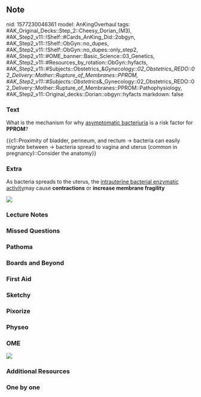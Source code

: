 ## Note
nid: 1577230046361
model: AnKingOverhaul
tags: #AK_Original_Decks::Step_2::Cheesy_Dorian_(M3), #AK_Step2_v11::!Shelf::#Cards_AnKing_Did::2obgyn, #AK_Step2_v11::!Shelf::ObGyn::no_dupes, #AK_Step2_v11::!Shelf::ObGyn::no_dupes::only_step2, #AK_Step2_v11::#OME_banner::Basic_Science::03_Genetics, #AK_Step2_v11::#Resources_by_rotation::ObGyn::hyfacts, #AK_Step2_v11::#Subjects::Obstetrics_&_Gynecology::02_Obstetrics_REDO::02_Delivery::Mother::Rupture_of_Membranes::PPROM, #AK_Step2_v11::#Subjects::Obstetrics_&_Gynecology::02_Obstetrics_REDO::02_Delivery::Mother::Rupture_of_Membranes::PPROM::Pathophysiology, #AK_Step2_v11::Original_decks::Dorian::obgyn::hyfacts
markdown: false

### Text
What is the mechanism for why <u>asymptomatic bacteriuria</u> is a
risk factor for <b>PPROM</b>?
<div>
  {{c1::Proximity of bladder, perineum, and rectum → bacteria can
  easily migrate between → bacteria spread to vagina and uterus
  (common in pregnancy)::Consider the anatomy}}
</div>

### Extra
As bacteria spreads to the uterus, the <u>intrauterine bacterial
enzymatic activity</u>may cause <b>contractions</b> or <b>increase
membrane fragility</b>
<div><img src="Screenshot%2012_24_2019%206_35_03%20PM.png"></div>

### Lecture Notes


### Missed Questions


### Pathoma


### Boards and Beyond


### First Aid


### Sketchy


### Pixorize


### Physeo


### OME
<div class="ome-widget">
  <a href="https://onlinemeded.org/spa/obgyn?ref=anki"><img src=
  "_OME_AnkiFlashcards_Topic_1.png"></a>
</div>

### Additional Resources


### One by one

